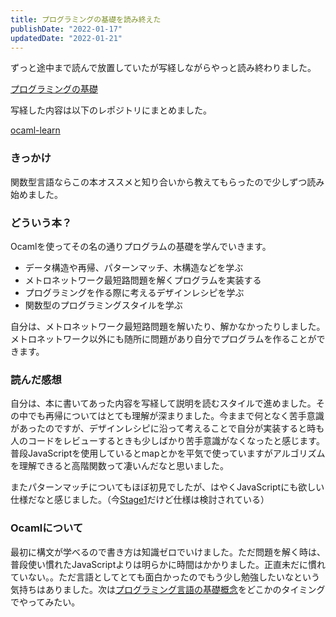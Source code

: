 ```yaml
---
title: プログラミングの基礎を読み終えた
publishDate: "2022-01-17"
updatedDate: "2022-01-21"
---
```


ずっと途中まで読んで放置していたが写経しながらやっと読み終わりました。

[プログラミングの基礎](https://www.amazon.co.jp/%E3%83%97%E3%83%AD%E3%82%B0%E3%83%A9%E3%83%9F%E3%83%B3%E3%82%B0%E3%81%AE%E5%9F%BA%E7%A4%8E-Computer-Science-Library-%E6%B5%85%E4%BA%95/dp/4781911609)

写経した内容は以下のレポジトリにまとめました。

[ocaml-learn](https://github.com/ryokatsuse/ocaml-learn)


### きっかけ
関数型言語ならこの本オススメと知り合いから教えてもらったので少しずつ読み始めました。

### どういう本？
Ocamlを使ってその名の通りプログラムの基礎を学んでいきます。

- データ構造や再帰、パターンマッチ、木構造などを学ぶ
- メトロネットワーク最短路問題を解くプログラムを実装する
- プログラミングを作る際に考えるデザインレシピを学ぶ
- 関数型のプログラミングスタイルを学ぶ

自分は、メトロネットワーク最短路問題を解いたり、解かなかったりしました。メトロネットワーク以外にも随所に問題があり自分でプログラムを作ることができます。

### 読んだ感想

自分は、本に書いてあった内容を写経して説明を読むスタイルで進めました。その中でも再帰についてはとても理解が深まりました。今ままで何となく苦手意識があったのですが、デザインレシピに沿って考えることで自分が実装すると時も人のコードをレビューするときも少しばかり苦手意識がなくなったと感じます。普段JavaScriptを使用しているとmapとかを平気で使っていますがアルゴリズムを理解できると高階関数って凄いんだなと思いました。

またパターンマッチについてもほぼ初見でしたが、はやくJavaScriptにも欲しい仕様だなと感じました。（今[Stage1](https://github.com/tc39/proposal-pattern-matching)だけど仕様は検討されている）

### Ocamlについて

最初に構文が学べるので書き方は知識ゼロでいけました。ただ問題を解く時は、普段使い慣れたJavaScriptよりは明らかに時間はかかりました。正直未だに慣れていない。。ただ言語としてとても面白かったのでもう少し勉強したいなという気持ちはありました。次は[プログラミング言語の基礎概念](https://www.amazon.co.jp/dp/4781912850/ref=cm_sw_r_tw_dp_XF79KR4Y9Z2YHJWW4W7Y?_encoding=UTF8&psc=1)をどこかのタイミングでやってみたい。





